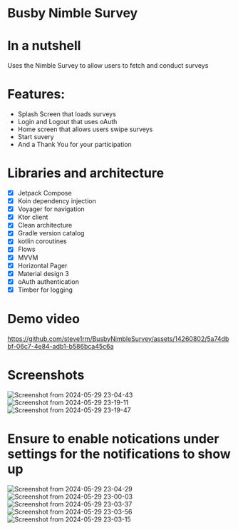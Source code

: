 # Busby Nimble Survey

# In a nutshell
Uses the Nimble Survey to allow users to fetch and conduct surveys

# Features:
- Splash Screen that loads surveys
- Login and Logout that uses oAuth
- Home screen that allows users swipe surveys
- Start suvery
- And a Thank You for your participation

 
# Libraries and architecture
- [x] Jetpack Compose
- [x] Koin dependency injection
- [x] Voyager for navigation
- [x] Ktor client
- [x] Clean architecture
- [x] Gradle version catalog
- [x] kotlin coroutines
- [x] Flows
- [x] MVVM
- [x] Horizontal Pager
- [x] Material design 3
- [x] oAuth authentication
- [X] Timber for logging 

# Demo video
https://github.com/steve1rm/BusbyNimbleSurvey/assets/14260802/5a74dbbf-06c7-4e84-adb1-b586bca45c6a

# Screenshots
![Screenshot from 2024-05-29 23-04-43](https://github.com/steve1rm/BusbyNimbleSurvey/assets/14260802/8f1d87b1-2311-4e0b-b3a2-e06fe29607b7)
![Screenshot from 2024-05-29 23-19-11](https://github.com/steve1rm/BusbyNimbleSurvey/assets/14260802/b753d82c-dcc6-48e3-9c1f-d533517193fe)
![Screenshot from 2024-05-29 23-19-47](https://github.com/steve1rm/BusbyNimbleSurvey/assets/14260802/8a783e53-8e3c-40a6-84c1-9860056f1aa3)
# Ensure to enable notications under settings for the notifications to show up
![Screenshot from 2024-05-29 23-04-29](https://github.com/steve1rm/BusbyNimbleSurvey/assets/14260802/18919c5d-1c36-4cb1-8720-d9d3d4e954e5)
![Screenshot from 2024-05-29 23-00-03](https://github.com/steve1rm/BusbyNimbleSurvey/assets/14260802/973b0f87-2099-4450-b633-ca424b3e7fd0)
![Screenshot from 2024-05-29 23-03-37](https://github.com/steve1rm/BusbyNimbleSurvey/assets/14260802/3817c7d0-7d4e-458b-bf9c-ec82ecfa03c8)
![Screenshot from 2024-05-29 23-03-56](https://github.com/steve1rm/BusbyNimbleSurvey/assets/14260802/4a59da1c-febd-4a15-b28e-9247c0b6e6aa)
![Screenshot from 2024-05-29 23-03-15](https://github.com/steve1rm/BusbyNimbleSurvey/assets/14260802/3fe721d7-7a32-49a2-bcb8-0139b2c3bc69)
